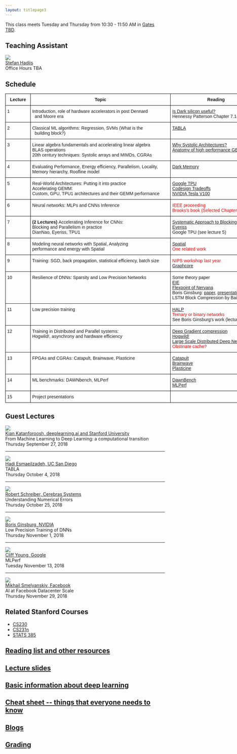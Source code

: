 ```yaml
---
layout: titlepage3
---
```


This class meets Tuesday and Thursday from 10:30 - 11:50 AM in [Gates TBD](https://campus-map.stanford.edu/?srch=Gates).

## Teaching Assistant

<div class="speaker-wrap">
<div class="speakerphoto">
<img src="assets/img/stefan.jpg">
</div>
<div class="card">
<a class="talkdate" href="https://cs.stanford.edu/people/shadjis/">Stefan Hadjis</a> <br>
<span class="speaker">Office Hours TBA</span> <br>
</div>
</div>

## Schedule

<style type="text/css">
.tg  {border-collapse:collapse;border-spacing:0;}
.tg td{font-family:Arial, sans-serif;font-size:14px;padding:10px 5px;border-style:solid;border-width:1px;overflow:hidden;word-break:normal;border-color:black;}
.tg th{font-family:Arial, sans-serif;font-size:14px;font-weight:normal;padding:10px 5px;border-style:solid;border-width:1px;overflow:hidden;word-break:normal;border-color:black;}
.tg .tg-cpu2{border-color:#000000;vertical-align:top}
.tg .tg-mqa1{font-weight:bold;border-color:#000000;text-align:center;vertical-align:top}
</style>
<table class="tg" style="undefined;table-layout: fixed; width: 953px">
<colgroup>
<col style="width: 79px">
<col style="width: 443px">
<col style="width: 288px">
<col style="width: 143px">
</colgroup>
  <tr>
    <th class="tg-mqa1">Lecture</th>
    <th class="tg-mqa1">Topic</th>
    <th class="tg-mqa1">Reading</th>
    <th class="tg-mqa1">Spatial Assignment</th>
  </tr>
  <tr>
    <td class="tg-cpu2">1</td>
    <td class="tg-cpu2">Introduction, role of hardware accelerators in post Dennard<br>&nbsp;&nbsp;and Moore era</td>
    <td class="tg-cpu2"><a href="https://ieeexplore.ieee.org/document/6241647/">Is Dark silicon useful?</a><br>Hennessy Patterson Chapter 7.1-7.2</td>
    <td class="tg-cpu2"></td>
  </tr>
  <tr>
    <td class="tg-cpu2">2</td>
    <td class="tg-cpu2">Classical ML algorithms: Regression, SVMs (What is the<br>&nbsp;&nbsp;building block?)</td>
    <td class="tg-cpu2"><a href="https://www.cc.gatech.edu/~hadi/doc/paper/2015-tr-tabla.pdf">TABLA</a></td>
    <td class="tg-cpu2"></td>
  </tr>
  <tr>
    <td class="tg-cpu2">3</td>
    <td class="tg-cpu2">Linear algebra fundamentals and accelerating linear algebra<br>BLAS operations<br>20th century techniques: Systolic arrays and MIMDs, CGRAs</td>
    <td class="tg-cpu2"><a href="http://www.eecs.harvard.edu/~htk/publication/1982-kung-why-systolic-architecture.pdf">Why Systolic Architectures?</a><br><a href="https://www.cs.utexas.edu/users/pingali/CS378/2008sp/papers/gotoPaper.pdf">Anatomy of high performance GEMM</a></td>
    <td class="tg-cpu2">Linear Algebra<br>Accelerators</td>
  </tr>
  <tr>
    <td class="tg-cpu2">4</td>
    <td class="tg-cpu2">Evaluating Performance, Energy efficiency, Parallelism, Locality,<br>  Memory hierarchy, Roofline model </td>
    <td class="tg-cpu2"><a href="https://arxiv.org/abs/1602.04183">Dark Memory</a></td>
    <td class="tg-cpu2"></td>
  </tr>
  <tr>
    <td class="tg-cpu2">5</td>
    <td class="tg-cpu2">Real-World Architectures: Putting it into practice<br>Accelerating GEMM:<br>Custom, GPU,  TPU1 architectures and their GEMM performance</td>
    <td class="tg-cpu2"><a href="https://arxiv.org/pdf/1704.04760.pdf">Google TPU</a><br><a href="https://ieeexplore.ieee.org/document/6212466/">Codesign Tradeoffs</a><br><a href="http://images.nvidia.com/content/volta-architecture/pdf/volta-architecture-whitepaper.pdf">NVIDIA Tesla V100</a></td>
    <td class="tg-cpu2"></td>
  </tr>
  <tr>
    <td class="tg-cpu2">6</td>
    <td class="tg-cpu2">Neural networks: MLPs and CNNs Inference</td>
    <td class="tg-cpu2"><span style="color:rgb(254, 0, 0)">IEEE proceeding</span><br><span style="color:rgb(254, 0, 0)">Brooks’s book (Selected Chapters)</span></td>
    <td class="tg-cpu2">CNN Inference<br>Accelerators</td>
  </tr>
  <tr>
    <td class="tg-cpu2">7</td>
    <td class="tg-cpu2"><span style="font-weight:bold">(2 Lectures) </span>Accelerating Inference for CNNs:<br>Blocking and Parallelism in practice<br>DianNao, Eyeriss, TPU1<br></td>
    <td class="tg-cpu2"><a href="https://arxiv.org/abs/1606.04209">Systematic Approach to Blocking</a><br><a href="https://people.csail.mit.edu/emer/papers/2016.06.isca.eyeriss_architecture.pdf">Eyeriss</a><br>Google TPU (see lecture 5)</td>
    <td class="tg-cpu2"></td>
  </tr>
  <tr>
    <td class="tg-cpu2">8</td>
    <td class="tg-cpu2">Modeling neural networks with Spatial, Analyzing <br>  performance and energy with Spatial</td>
    <td class="tg-cpu2"><a href="http://arsenalfc.stanford.edu/papers/spatial18.pdf">Spatial</a><br><span style="color:rgb(254, 0, 0)">One related work</span></td>
    <td class="tg-cpu2"></td>
  </tr>
  <tr>
    <td class="tg-cpu2">9</td>
    <td class="tg-cpu2">Training: SGD, back propagation, statistical efficiency, batch size</td>
    <td class="tg-cpu2"><span style="color:rgb(254, 0, 0)">NIPS workshop last year</span><br><a href="https://supercomputersfordl2017.github.io/Presentations/SimonKnowlesGraphCore.pdf">Graphcore</a></td>
    <td class="tg-cpu2">Training<br>Accelerators</td>
  </tr>
  <tr>
    <td class="tg-cpu2">10</td>
    <td class="tg-cpu2">Resilience of DNNs: Sparsity and Low Precision Networks</td>
    <td class="tg-cpu2">Some theory paper<br><a href="https://arxiv.org/pdf/1602.01528.pdf">EIE</a><br><a href="https://arxiv.org/pdf/1711.02213.pdf">Flexpoint of Nervana</a><br>Boris Ginsburg: <a href="https://arxiv.org/abs/1708.03888">paper</a>, <a href="http://on-demand.gputechconf.com/gtc/2017/presentation/s7218-training-with-mixed-precision-boris-ginsburg.pdf">presentation</a><br>LSTM Block Compression by Baidu?</td>
    <td class="tg-cpu2"></td>
  </tr>
  <tr>
    <td class="tg-cpu2">11</td>
    <td class="tg-cpu2">Low precision training</td>
    <td class="tg-cpu2"><a href="https://arxiv.org/abs/1803.03383">HALP</a><br><span style="color:rgb(254, 0, 0)">Ternary or binary networks</span><br>See Boris Ginsburg's work (lecture 10)</td>
    <td class="tg-cpu2"></td>
  </tr>
  <tr>
    <td class="tg-cpu2">12</td>
    <td class="tg-cpu2">Training in Distributed and Parallel systems:  <br>Hogwild!, asynchrony and hardware efficiency</td>
    <td class="tg-cpu2"><a href="https://arxiv.org/abs/1712.01887">Deep Gradient compression</a><br><a href="https://people.eecs.berkeley.edu/~brecht/papers/hogwildTR.pdf">Hogwild!</a><br><a href="https://static.googleusercontent.com/media/research.google.com/en//archive/large_deep_networks_nips2012.pdf">Large Scale Distributed Deep Networks</a><br><span style="color:rgb(254, 0, 0)">Obstinate cache?</span></td>
    <td class="tg-cpu2"></td>
  </tr>
  <tr>
    <td class="tg-cpu2">13</td>
    <td class="tg-cpu2">FPGAs and CGRAs: Catapult, Brainwave, Plasticine</td>
    <td class="tg-cpu2"><a href="https://www.microsoft.com/en-us/research/wp-content/uploads/2016/10/Cloud-Scale-Acceleration-Architecture.pdf">Catapult</a><br><a href="https://www.microsoft.com/en-us/research/uploads/prod/2018/03/mi0218_Chung-2018Mar25.pdf">Brainwave</a><br><a href="http://dawn.cs.stanford.edu/pubs/plasticine-isca2017.pdf">Plasticine</a></td>
    <td class="tg-cpu2"></td>
  </tr>
  <tr>
    <td class="tg-cpu2">14</td>
    <td class="tg-cpu2">ML benchmarks: DAWNbench, MLPerf</td>
    <td class="tg-cpu2"><a href="https://cs.stanford.edu/~matei/papers/2017/nips_sysml_dawnbench.pdf">DawnBench</a><br><a href="https://mlperf.org/">MLPerf</a></td>
    <td class="tg-cpu2"></td>
  </tr>
  <tr>
    <td class="tg-cpu2">15</td>
    <td class="tg-cpu2">Project presentations</td>
    <td class="tg-cpu2"></td>
    <td class="tg-cpu2"></td>
  </tr>
</table>

## [](#Lectures) Guest Lectures

<div class="speaker-wrap">
<div class="speakerphoto">
<img src="assets/img/kian_katanforoosh.jpg">
</div>
<div class="card">
<a class="talkdate" href="./katanforoosh_lecture">Kian Katanforoosh, deeplearning.ai and Stanford University</a> <br>
<span class="speaker">From Machine Learning to Deep Learning: a computational transition</span> <br>
<span class="speakerposition">Thursday September 27, 2018</span>
</div>
</div>

---
<div class="speaker-wrap">
<div class="speakerphoto">
<img src="assets/img/hadi_esmaeilzadeh.jpg">
</div>
<div class="card">
<a class="talkdate" href="./esmaeilzadeh_lecture">Hadi Esmaeilzadeh, UC San Diego</a> <br>
<span class="speaker">TABLA</span> <br>
<span class="speakerposition">Thursday October 4, 2018</span>
</div>
</div>

---
<div class="speaker-wrap">
<div class="speakerphoto">
<img src="assets/img/Robert_Schreiber.jpeg">
</div>
<div class="card">
<a class="talkdate" href="./schreiber_lecture">Robert Schreiber, Cerebras Systems</a> <br>
<span class="speaker">Understanding Numerical Errors</span> <br>
<span class="speakerposition">Thursday October 25, 2018</span>
</div>
</div>

---
<div class="speaker-wrap">
<div class="speakerphoto">
<img src="assets/img/Boris_Ginsburg-200x200.jpg">
</div>
<div class="card">
<a class="talkdate" href="./ginsburg_lecture">Boris Ginsburg, NVIDIA</a> <br>
<span class="speaker">Low Precision Training of DNNs</span> <br>
<span class="speakerposition">Thursday November 1, 2018</span>
</div>
</div>

---
<div class="speaker-wrap">
<div class="speakerphoto">
<img src="assets/img/cliff_young.jpg">
</div>
<div class="card">
<a class="talkdate" href="./young_lecture">Cliff Young, Google</a> <br>
<span class="speaker">MLPerf</span> <br>
<span class="speakerposition">Tuesday November 13, 2018</span>
</div>
</div>

---
<div class="speaker-wrap">
<div class="speakerphoto">
<img src="assets/img/Mikhail_Smelyanskiy.JPG">
</div>
<div class="card">
<a class="talkdate" href="./smelyanskiy_lecture">Mikhail Smelyanskiy, Facebook</a> <br>
<span class="speaker">AI at Facebook Datacenter Scale</span> <br>
<span class="speakerposition">Thursday November 29, 2018</span>
</div>
</div>

## Related Stanford Courses
- [CS230](http://cs230.stanford.edu/syllabus.html)
- [CS231n](http://cs231n.github.io)
- [STATS 385](https://stats385.github.io/)

## [Reading list and other resources](readings)

## [Lecture slides](lecture_slides)    

## [Basic information about deep learning](basicinfo)    

## [Cheat sheet -- things that everyone needs to know](cheat_sheet)    

## [Blogs](blogs)

## [Grading](grading)


<!--
 If you are a guest speaker for this course, please read [travel section](#plan-your-visit) to plan your visit.   

* [Follow Stat385 on Twitter](https://twitter.com/stats385?lang=en)  

* [Follow Stat385 on ResearchGate (videos)](https://www.researchgate.net/project/Theories-of-Deep-Learning)  

## Deep Learning/AI News
 * [This Is The Future Of Artificial Intelligence](http://amp.timeinc.net/fortune/2016/06/15/future-of-work-2)


## [](#Lectures) Guest Lectures

---
<div class="speaker-wrap">
<div class="speakerphoto">
<img src="assets/img/bolcskei.jpg">
</div>
<div class="card">
<a class="talkdate" href="./bolcskei_lecture">Wednesday, 10/11/17</a> <br>
<span class="speaker">Helmut Bolcskei</span> <br>
<span class="speakerposition">ETH Zurich</span>
</div>
</div>

---
<div class="speaker-wrap">
<div class="speakerphoto">
<img src="assets/img/ankit_patel.jpg">
</div>
<div class="card">
<a class="talkdate" href="./patel_lecture">Wednesday, 10/18/17</a> <br>
<span class="speaker">Ankit Patel</span> <br>
<span class="speakerposition">Rice and BCM</span>
</div>
</div>
---
<div class="speaker-wrap">
<div class="speakerphoto">
<img src="assets/img/poggio.png">
</div>
<div class="card">
<a class="talkdate" href="./poggio_lecture">Wednesday, 10/25/17</a> <br>
<span class="speaker">Tomaso Poggio</span> <br>
<span class="speakerposition">MIT</span>
</div>
</div>
---
<div class="speaker-wrap">
<div class="speakerphoto">
<img src="assets/img/zaid.png">
</div>
<div class="card">
<a class="talkdate" href="./harchaoui_lecture">Wednesday, 11/01/17</a> <br>
<span class="speaker">Zaid Harchaoui</span> <br>
<span class="speakerposition">UW</span>
</div>
</div>
---
<div class="speaker-wrap">
<div class="speakerphoto">
<img src="assets/img/pennington.jpg">
</div>
<div class="card">
<a class="talkdate" href="./pennington_lecture">Wednesday, 11/08/17</a> <br>
<span class="speaker">Jeffrey Pennington</span> <br>
<span class="speakerposition">Google, NY</span>
</div>
</div>
---
<div class="speaker-wrap">
<div class="speakerphoto">
<img src="assets/img/bruna.png">
</div>
<div class="card">
<a class="talkdate" href="./bruna_lecture">Wednesday, 11/15/17</a> <br>
<span class="speaker">Joan Bruna</span> <br>
<span class="speakerposition">Courant Institute, NYU</span>
</div>
</div>
---
<div class="speaker-wrap">
<div class="speakerphoto">
<img src="assets/img/bruno_olshausen.jpg">
</div>
<div class="card">
<a class="talkdate" href="./olshausen_lecture">Wednesday, 11/29/17</a> <br>
<span class="speaker">Bruno Olshausen</span> <br>
<span class="speakerposition">UC Berkeley</span>
</div>
</div>
---
<div class="speaker-wrap">
<div class="speakerphoto">
<img src="assets/img/VardanPapyan.png">
</div>
<div class="card">
<a class="talkdate" href="./papyan_lecture">Wednesday, 12/6/17</a> <br>
<span class="speaker">Vardan Papyan</span> <br>
<span class="speakerposition">Stanford</span>
</div>
</div>

## [Looking for a postdoc?](postdoc)

## [In the media](media)

## [Reading list and other resources](readings)

## [Lecture slides](lecture_slides)    

## [Basic information about deep learning](basicinfo)    

## [Cheat sheet -- stuff that everyone needs to know](cheat_sheet)    

## [The course in a single graph](http://bl.ocks.org/vardanp91/raw/be0f763405b76d33caefdaebc2ac3487/)

## [Blogs](blogs)

## [Grading](grading)

## [Plan your visit](speaker_visit)
-->
